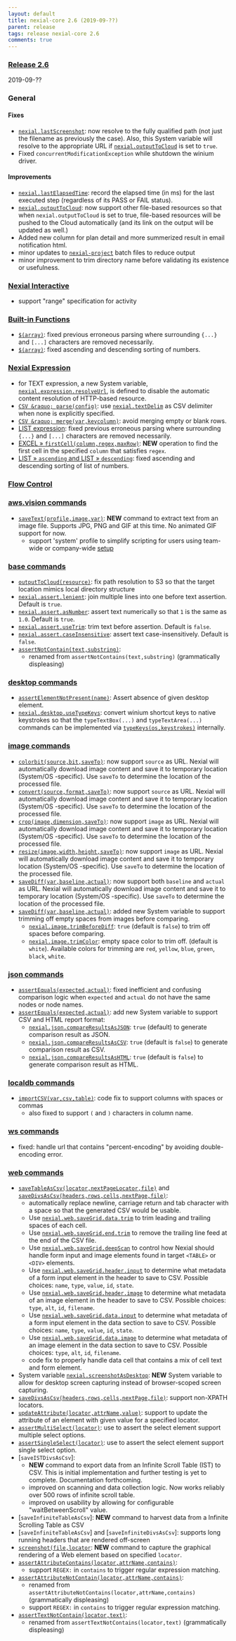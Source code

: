 ```yaml
---
layout: default
title: nexial-core 2.6 (2019-09-??)
parent: release
tags: release nexial-core 2.6
comments: true
---
```


### <a href="https://github.com/nexiality/nexial-core/releases/tag/nexial-core-v2.6_???" class="external-link" target="_nexial_link">Release 2.6</a>
2019-09-??


### General
#### Fixes
- [`nexial.lastScreenshot`](../systemvars/index#nexial.lastScreenshot): now resolve to the fully qualified path 
  (not just the filename as previously the case). Also, this System variable will resolve to the appropriate URL if 
  [`nexial.outputToCloud`](../systemvars/index#nexial.outputToCloud) is set to `true`.
- Fixed `concurrentModificationException` while shutdown the winium driver.

#### Improvements
- [`nexial.lastElapsedTime`](../systemvars/index#nexial.lastElapsedTime): record the elapsed time (in ms) for the last
  executed step (regardless of its PASS or FAIL status).
- [`nexial.outputToCloud`](../systemvars/index#nexial.outputToCloud): now support other file-based resources so that
  when `nexial.outputToCloud` is set to true, file-based resources will be pushed to the Cloud automatically (and its 
  link on the output will be updated as well.)
- Added new column for plan detail and more summerized result in email notification html.
- minor updates to [`nexial-project`](../userguide/BatchFiles#nexial-projectcmd--nexial-projectsh) batch files to reduce
  output
- minor improvement to trim directory name before validating its existence or usefulness.


### [Nexial Interactive](../interactive)
- support "range" specification for activity


### [Built-in Functions](../functions)
- [`$(array)`](../functions/$(array)): fixed previous erroneous parsing where surrounding `{...}` and `[...]` characters 
  are removed necessarily.
- [`$(array)`](../functions/$(array)): fixed ascending and descending sorting of numbers.


### [Nexial Expression](../expressions)
- for TEXT expression, a new System variable, [`nexial.expression.resolveUrl`](../systemvars/index#nexial.expression.resolveUrl),
  is defined to disable the automatic content resolution of HTTP-based resource.
- [`CSV &raquo; parse(config)`](../expressions/CSVexpression#parseconfig): use 
  [`nexial.textDelim`](../systemvars/index#nexial.textDelim) as CSV delimiter when none is explicitly specified.
- [`CSV &raquo; merge(var,keycolumn)`](../expressions/CSVexpression#mergevarkeycolumn): avoid merging empty or blank rows.
- [LIST expression](../expressions/LISTexpression): fixed previous erroneous parsing where surrounding `{...}` and 
  `[...]` characters are removed necessarily.
- [EXCEL &raquo; `firstCell(column,regex,maxRow)`](../expressions/EXCELexpression#firstcellcolumnregexmaxrow): **NEW** 
  operation to find the first cell in the specified `column` that satisfies `regex`.
- [LIST &raquo; `ascending` and LIST &raquo; `descending`](../expressions/LISTexpression): fixed ascending and 
  descending sorting of list of numbers.


### [Flow Control](../flowcontrols)


### [aws.vision commands](../commands/aws.vision)
- [`saveText(profile,image,var)`](../commands/aws.vision/saveText(profile,image,var)): **NEW** command to extract text
  from an image file. Supports JPG, PNG and GIF at this time. No animated GIF support for now.
  - support 'system' profile to simplify scripting for users using team-wide or company-wide 
    [setup](../userguide/BatchFiles#nexial-setupcmd--nexial-setupsh)


### [base commands](../commands/base)
- [`outputToCloud(resource)`](../commands/base/outputToCloud(resource)): fix path resolution to S3 so that the target 
  location mimics local directory structure
- [`nexial.assert.lenient`](../systemvars/index#nexial.assert.lenient): join multiple lines into one before text 
  assertion. Default is `true`.
- [`nexial.assert.asNumber`](../systemvars/index#nexial.assert.asNumber): assert text numerically so that `1` is the 
  same as `1.0`. Default is `true`.
- [`nexial.assert.useTrim`](../systemvars/index#nexial.assert.useTrim): trim text before assertion. Default is `false`.
- [`nexial.assert.caseInsensitive`](../systemvars/index#nexial.assert.caseInsensitive): assert text case-insensitively. 
  Default is `false`.
- [`assertNotContain(text,substring)`](../commands/base/assertNotContain(text,substring)):
  - renamed from `assertNotContains(text,substring)` (grammatically displeasing)

### [desktop commands](../commands/desktop)
- [`assertElementNotPresent(name)`](../commands/desktop/assertElementNotPresent(name)): Assert absence of given desktop 
  element.
- [`nexial.desktop.useTypeKeys`](../systemvars/index#nexial.desktop.useTypeKeys): convert winium shortcut keys to 
  native keystrokes so that the `typeTextBox(...)` and `typeTextArea(...)` commands can be implemented via 
  [`typeKeys(os,keystrokes)`](../commands/desktop/typeKeys(os,keystrokes)) internally.


### [image commands](../commands/image)
- [`colorbit(source,bit,saveTo)`](../commands/image/colorbit(source,bit,saveTo)): now support `source` as URL. Nexial 
  will automatically download image content and save it to temporary location (System/OS -specific). Use `saveTo` to 
  determine the location of the processed file.
- [`convert(source,format,saveTo)`](../commands/image/convert(source,format,saveTo)): now support `source` as URL. 
  Nexial will automatically download image content and save it to temporary location (System/OS -specific). Use 
  `saveTo` to determine the location of the processed file.
- [`crop(image,dimension,saveTo)`](../commands/image/crop(image,dimension,saveTo)): now support `image` as URL. 
  Nexial will automatically download image content and save it to temporary location (System/OS -specific). Use 
  `saveTo` to determine the location of the processed file.
- [`resize(image,width,height,saveTo)`](../commands/image/resize(image,width,height,saveTo)): now support `image` as 
  URL. Nexial will automatically download image content and save it to temporary location (System/OS -specific). Use 
  `saveTo` to determine the location of the processed file.
- [`saveDiff(var,baseline,actual)`](../commands/image/saveDiff(var,baseline,actual)): now support both `baseline` and 
  `actual` as URL. Nexial will automatically download image content and save it to temporary location (System/OS 
  -specific). Use `saveTo` to determine the location of the processed file.
- [`saveDiff(var,baseline,actual)`](../commands/image/saveDiff(var,baseline,actual)): added new System variable to 
   support trimming off empty spaces from images before comparing.
   - [`nexial.image.trimBeforeDiff`](../systemvars/index#trimBeforeDiff): `true` (default is `false`) to trim off spaces
      before comparing. 
   - [`nexial.image.trimColor`](../systemvars/index#trimColor): empty space color to trim off. (default is `white`).
      Available colors for trimming are `red`, `yellow`, `blue`, `green`, `black`, `white`.


### [json commands](../commands/json)
- [`assertEquals(expected,actual)`](../commands/json/assertEqual(expected,actual)): fixed inefficient and confusing
  comparison logic when `expected` and `actual` do not have the same nodes or node names.
- [`assertEquals(expected,actual)`](../commands/json/assertEqual(expected,actual)): add new System variable to support
  CSV and HTML report format:
  - [`nexial.json.compareResultsAsJSON`](../systemvars/index#compareResultsAsJSON): `true` (default) to generate 
    comparison result as JSON.
  - [`nexial.json.compareResultsAsCSV`](../systemvars/index#compareResultsAsCSV): `true` (default is `false`) to 
    generate comparison result as CSV.
  - [`nexial.json.compareResultsAsHTML`](../systemvars/index#compareResultsAsHTML): `true` (default is `false`) to 
    generate comparison result as HTML.


### [localdb commands](../commands/localdb)
- [`importCSV(var,csv,table)`](../commands/localdb/importCSV(var,csv,table)): code fix to support columns with spaces 
  or commas
  - also fixed to support `(` and `)` characters in column name.


### [ws commands](../commands/ws)
- fixed: handle url that contains "percent-encoding" by avoiding double-encoding error.


### [web commands](../commands/web)
- [`saveTableAsCsv(locator,nextPageLocator,file)`](../commands/web/saveTableAsCsv(locator,nextPageLocator,file)) and
  [`saveDivsAsCsv(headers,rows,cells,nextPage,file)`](../commands/web/saveDivsAsCsv(headers,rows,cells,nextPage,file)):
  - automatically replace newline, carriage return and tab character with a space so that the generated CSV would be
    usable.
  - Use [`nexial.web.saveGrid.data.trim`](../systemvars/index#nexial.web.saveGrid.data.trim) to trim leading and 
    trailing spaces of each cell.
  - Use [`nexial.web.saveGrid.end.trim`](../systemvars/index#nexial.web.saveGrid.data.trim) to remove the trailing
    line feed at the end of the CSV file.
  - Use [`nexial.web.saveGrid.deepScan`](../systemvars/index#nexial.web.saveGrid.deepScan) to control how Nexial should
    handle form input and image elements found in target `<TABLE>` or `<DIV>` elements. 
  - Use [`nexial.web.saveGrid.header.input`](../systemvars/index#nexial.web.saveGrid.header.input) to determine what
    metadata of a form input element in the header to save to CSV. Possible choices: `name`, `type`, `value`, `id`, 
    `state`. 
  - Use [`nexial.web.saveGrid.header.image`](../systemvars/index#nexial.web.saveGrid.header.image) to determine what
    metadata of an image element in the header to save to CSV. Possible choices: `type`, `alt`, `id`, `filename`. 
  - Use [`nexial.web.saveGrid.data.input`](../systemvars/index#nexial.web.saveGrid.data.input) to determine what
    metadata of a form input element in the data section to save to CSV. Possible choices: `name`, `type`, `value`, 
    `id`, `state`. 
  - Use [`nexial.web.saveGrid.data.image`](../systemvars/index#nexial.web.saveGrid.data.image) to determine what 
    metadata of an image element in the data section to save to CSV. Possible choices: `type`, `alt`, `id`, `filename`.
  - code fix to properly handle data cell that contains a mix of cell text and form element.
- System variable [`nexial.screenshotAsDesktop`](../systemvars/index#nexial.screenshotAsDesktop): **NEW** System
  variable to allow for desktop screen capturing instead of browser-scoped screen capturing.
- [`saveDivsAsCsv(headers,rows,cells,nextPage,file)`](../commands/web/saveDivsAsCsv(headers,rows,cells,nextPage,file)):
  support non-XPATH locators.
- [`updateAttribute(locator,attrName,value)`](../commands/web/updateAttribute(locator,attrName,value)): support to 
  update the attribute of an element with given value for a specified locator.
- [`assertMultiSelect(locator)`](../commands/web/assertMultiSelect(locator)): use to assert the select element support 
  multiple select options.
- [`assertSingleSelect(locator)`](../commands/web/assertSingleSelect(locator)): use to assert the select element 
  support single select option.
- [`saveISTDivsAsCsv`]: 
  - **NEW** command to export data from an Infinite Scroll Table (IST) to CSV. This is initial implementation and 
    further testing is yet to complete. Documentation forthcoming.
  - improved on scanning and data collection logic. Now works reliably over 500 rows of infinite scroll table.
  - improved on usability by allowing for configurable "waitBetweenScroll" value.
- [`saveInfiniteTableAsCsv`]: **NEW** command to harvest data from a Infinite Scrolling Table as CSV
- [`saveInfiniteTableAsCsv`] and [`saveInfiniteDivsAsCsv`]: supports long running headers that are rendered off-screen
- [`screenshot(file,locator`](../commands/web/screenshot(file,locator)): **NEW** command to capture the graphical 
  rendering of a Web element based on specified `locator`.
- [`assertAttributeContains(locator,attrName,contains)`](../commands/web/assertAttributeContains(locator,attrName,contains)):
  - support `REGEX:` in `contains` to trigger regular expression matching.
- [`assertAttributeNotContain(locator,attrName,contains)`](../commands/web/assertAttributeNotContain(locator,attrName,contains)):
  - renamed from `assertAttributeNotContains(locator,attrName,contains)` (grammatically displeasing)
  - support `REGEX:` in `contains` to trigger regular expression matching.
- [`assertTextNotContain(locator,text)`](../commands/web/assertTextNotContain(locator,text)):
  - renamed from `assertTextNotContains(locator,text)` (grammatically displeasing)
